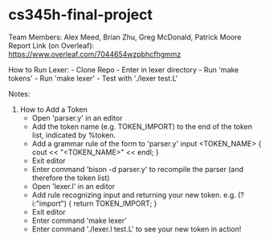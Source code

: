 # cs345h-final-project
Team Members: Alex Meed, Brian Zhu, Greg McDonald, Patrick Moore  
Report Link (on Overleaf): https://www.overleaf.com/7044654wzpbhcfhgmmz

How to Run Lexer:
	- Clone Repo
	- Enter in lexer directory
	- Run 'make tokens'
	- Run 'make lexer'
	- Test with './lexer test.L'

Notes:
1. How to Add a Token
	- Open 'parser.y' in an editor
	- Add the token name (e.g. TOKEN_IMPORT) to the end of the token list, indicated by %token.
	- Add a grammar rule of the form to 'parser.y'
		input <TOKEN_NAME>
		{
    		cout << "<TOKEN_NAME>" << endl;
		}
	- Exit editor
	- Enter command 'bison -d parser.y' to recompile the parser (and therefore the token list)
	- Open 'lexer.l' in an editor
	- Add rule recognizing input and returning your new token. e.g.
		(?i:"import") {
    		return TOKEN_IMPORT;
		}
	- Exit editor
	- Enter command 'make lexer'
	- Enter command './lexer.l test.L' to see your new token in action!


